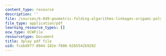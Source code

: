 ```yaml
---
content_type: resource
description: ''
file: /courses/6-849-geometric-folding-algorithms-linkages-origami-polyhedra-fall-2012/fcebd9778044182ef88662b5542b9282_64Kp4kgRdzs.pdf
file_type: application/pdf
learning_resource_types: []
ocw_type: OCWFile
resourcetype: Document
title: 3play pdf file
uid: fcebd977-8044-182e-f886-62b5542b9282
---
```


